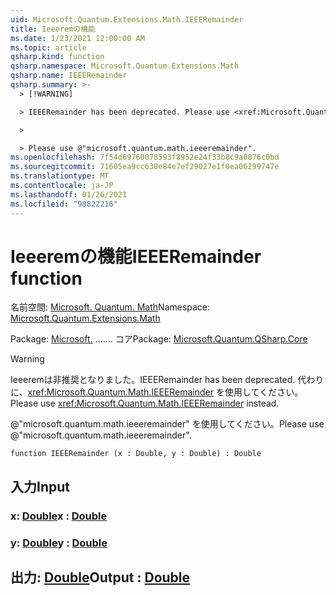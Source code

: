 ```yaml
---
uid: Microsoft.Quantum.Extensions.Math.IEEERemainder
title: Ieeeremの機能
ms.date: 1/23/2021 12:00:00 AM
ms.topic: article
qsharp.kind: function
qsharp.namespace: Microsoft.Quantum.Extensions.Math
qsharp.name: IEEERemainder
qsharp.summary: >-
  > [!WARNING]

  > IEEERemainder has been deprecated. Please use <xref:Microsoft.Quantum.Math.IEEERemainder> instead.

  >

  > Please use @"microsoft.quantum.math.ieeeremainder".
ms.openlocfilehash: 7f54d69760078593f8952e24f33b8c9a0876c0bd
ms.sourcegitcommit: 71605ea9cc630e84e7ef29027e1f0ea06299747e
ms.translationtype: MT
ms.contentlocale: ja-JP
ms.lasthandoff: 01/26/2021
ms.locfileid: "98822216"
---
```

# <a name="ieeeremainder-function"></a><span data-ttu-id="770e2-102">Ieeeremの機能</span><span class="sxs-lookup"><span data-stu-id="770e2-102">IEEERemainder function</span></span>

<span data-ttu-id="770e2-103">名前空間: [Microsoft. Quantum. Math](xref:Microsoft.Quantum.Extensions.Math)</span><span class="sxs-lookup"><span data-stu-id="770e2-103">Namespace: [Microsoft.Quantum.Extensions.Math](xref:Microsoft.Quantum.Extensions.Math)</span></span>

<span data-ttu-id="770e2-104">Package: [Microsoft.](https://nuget.org/packages/Microsoft.Quantum.QSharp.Core) ....... コア</span><span class="sxs-lookup"><span data-stu-id="770e2-104">Package: [Microsoft.Quantum.QSharp.Core](https://nuget.org/packages/Microsoft.Quantum.QSharp.Core)</span></span>


> [!WARNING]
> <span data-ttu-id="770e2-105">Ieeeremは非推奨となりました。</span><span class="sxs-lookup"><span data-stu-id="770e2-105">IEEERemainder has been deprecated.</span></span> <span data-ttu-id="770e2-106">代わりに、<xref:Microsoft.Quantum.Math.IEEERemainder> を使用してください。</span><span class="sxs-lookup"><span data-stu-id="770e2-106">Please use <xref:Microsoft.Quantum.Math.IEEERemainder> instead.</span></span>
>
> <span data-ttu-id="770e2-107">@"microsoft.quantum.math.ieeeremainder" を使用してください。</span><span class="sxs-lookup"><span data-stu-id="770e2-107">Please use @"microsoft.quantum.math.ieeeremainder".</span></span>



```qsharp
function IEEERemainder (x : Double, y : Double) : Double
```


## <a name="input"></a><span data-ttu-id="770e2-108">入力</span><span class="sxs-lookup"><span data-stu-id="770e2-108">Input</span></span>

### <a name="x--double"></a><span data-ttu-id="770e2-109">x: [Double](xref:microsoft.quantum.lang-ref.double)</span><span class="sxs-lookup"><span data-stu-id="770e2-109">x : [Double](xref:microsoft.quantum.lang-ref.double)</span></span>




### <a name="y--double"></a><span data-ttu-id="770e2-110">y: [Double](xref:microsoft.quantum.lang-ref.double)</span><span class="sxs-lookup"><span data-stu-id="770e2-110">y : [Double](xref:microsoft.quantum.lang-ref.double)</span></span>





## <a name="output--double"></a><span data-ttu-id="770e2-111">出力: [Double](xref:microsoft.quantum.lang-ref.double)</span><span class="sxs-lookup"><span data-stu-id="770e2-111">Output : [Double](xref:microsoft.quantum.lang-ref.double)</span></span>

